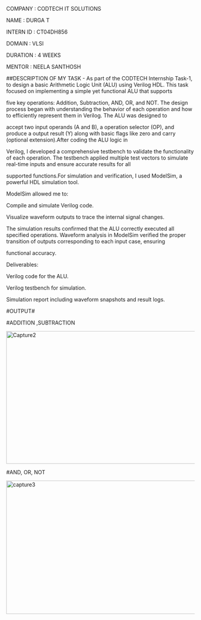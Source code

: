 COMPANY : CODTECH IT SOLUTIONS

NAME : DURGA T

INTERN ID : CT04DH856

DOMAIN : VLSI

DURATION : 4 WEEKS

MENTOR : NEELA SANTHOSH

##DESCRIPTION OF MY TASK - As part of the CODTECH Internship Task-1, to design a basic Arithmetic Logic Unit (ALU) using Verilog HDL. This task focused on implementing a simple yet functional ALU that supports

five key operations: Addition, Subtraction, AND, OR, and NOT. The design process began with understanding the behavior of each operation and how to efficiently represent them in Verilog. The ALU was designed to

accept two input operands (A and B), a operation selector (OP), and produce a output result (Y) along with basic flags like zero and carry (optional extension).After coding the ALU logic in

Verilog, I developed a comprehensive testbench to validate the functionality of each operation. The testbench applied multiple test vectors to simulate real-time inputs and ensure accurate results for all

supported functions.For simulation and verification, I used ModelSim, a powerful HDL simulation tool.

ModelSim allowed me to:

Compile and simulate Verilog code.

Visualize waveform outputs to trace the internal signal changes.

The simulation results confirmed that the ALU correctly executed all specified operations. Waveform analysis in ModelSim verified the proper transition of outputs corresponding to each input case, ensuring

functional accuracy.

Deliverables:

Verilog code for the ALU.

Verilog testbench for simulation.

Simulation report including waveform snapshots and result logs.

#OUTPUT#

#ADDITION ,SUBTRACTION

<img width="668" height="354" alt="Capture2" src="https://github.com/user-attachments/assets/9a323f9a-2f57-4d47-923b-b4875bbc1564" />

#AND, OR, NOT

<img width="667" height="356" alt="capture3" src="https://github.com/user-attachments/assets/a1a3dc9c-7c1a-4743-8276-0d3b7d2513ef" />

